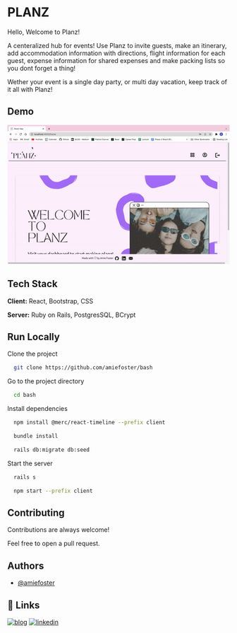 
# PLANZ

Hello, 
Welcome to Planz! 

A centeralized hub for events! Use Planz to invite guests, make an itinerary, add accommodation information with directions, flight information for each guest, expense information for shared expenses and make packing lists so you dont forget a thing!

Wether your event is a single day party, or multi day vacation, keep track of it all with Planz!

## Demo

![App Screenshot](planz-demo.gif)

## Tech Stack

**Client:** React, Bootstrap, CSS

**Server:** Ruby on Rails, PostgresSQL, BCrypt

## Run Locally

Clone the project

```bash
  git clone https://github.com/amiefoster/bash
```

Go to the project directory

```bash
  cd bash
```

Install dependencies

```bash
  npm install @merc/react-timeline --prefix client
```
```bash
  bundle install
```
```bash
  rails db:migrate db:seed
```

Start the server

```bash
  rails s
```
```bash
  npm start --prefix client
```


## Contributing

Contributions are always welcome!

Feel free to open a pull request. 


## Authors

- [@amiefoster](https://github.com/amiefoster)


## 🔗 Links
[![blog](https://img.shields.io/badge/my_blog-000?style=for-the-badge&logo=ko-fi&logoColor=white)](https://medium.com/@amie.n.foster)
[![linkedin](https://img.shields.io/badge/linkedin-0A66C2?style=for-the-badge&logo=linkedin&logoColor=white)](https://www.linkedin.com/in/amie-n-foster/)


